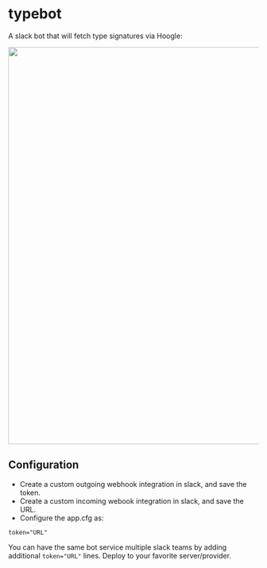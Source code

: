 # typebot

A slack bot that will fetch type signatures via Hoogle:

<img src="http://i.imgur.com/k10Aqrb.png" width="800">

## Configuration

* Create a custom outgoing webhook integration in slack, and save the token.
* Create a custom incoming webook integration in slack, and save the URL.
* Configure the app.cfg as:

```
token="URL"
```

You can have the same bot service multiple slack teams by adding additional
`token="URL"` lines. Deploy to your favorite server/provider.
